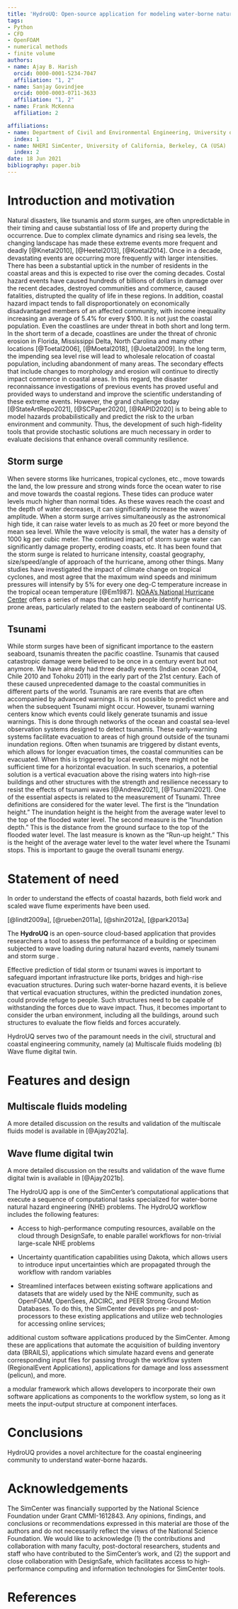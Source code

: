 ```yaml
---
title: 'HydroUQ: Open-source application for modeling water-borne natural hazards'
tags:
- Python
- CFD
- OpenFOAM
- numerical methods
- finite volume
authors:
- name: Ajay B. Harish
  orcid: 0000-0001-5234-7047
  affiliation: "1, 2"
- name: Sanjay Govindjee
  orcid: 0000-0003-0711-3633
  affiliation: "1, 2"
- name: Frank McKenna
  affiliation: 2

affiliations:
- name: Department of Civil and Environmental Engineering, University of California, Berkeley, CA (USA)
  index: 1
- name: NHERI SimCenter, University of California, Berkeley, CA (USA)
  index: 2
date: 18 Jun 2021
bibliography: paper.bib
---
```


# Introduction and motivation

Natural disasters, like tsunamis and storm surges, are often unpredictable in their timing and cause substantial loss of life and property during the occurrence. Due to complex climate dynamics and rising sea levels, the changing landscape has made these extreme events more frequent and deadly [@Knetal2010], [@Heetel2013], [@Koetal2014]. Once in a decade, devastating events are occurring more frequently with larger intensities. There has been a substantial uptick in the number of residents in the coastal areas and this is expected to rise over the coming decades. Costal hazard events have caused hundreds of billions of dollars in damage over the recent decades, destroyed communities and commerce, caused fatalities, distrupted the quality of life in these regions. In addition, coastal hazard impact tends to fall disproportionately on economically disadvantaged members of an affected community, with income inequality increasing an average of 5.4% for every $100. It is not just the coastal population. Even the coastlines are under threat in both short and long term. In the short term of a decade, coastlines are under the threat of chronic erosion in Florida, Mississippi Delta, North Carolina and many other locations [@Toetal2006], [@Moetal2018], [@Joetal2009]. In the long term, the impending sea level rise will lead to wholesale relocation of coastal population, including abandonment of many areas. The secondary effects that include changes to morphology and erosion will continue to directly impact commerce in coastal areas. In this regard, the disaster reconnaissance investigations of previous events has proved useful and provided ways to understand and improve the scientific understanding of these extreme events. However, the grand challenge today [@StateArtRepo2021], [@SCPaper2020], [@RAPID2020] is to being able to model hazards probabilistically and predict the risk to the urban environment and community. Thus, the development of such high-fidelity tools that provide stochastic solutions are much necessary in order to evaluate decisions that enhance overall community resilience.

## Storm surge

When severe storms like hurricanes, tropical cyclones, etc., move towards the land, the low pressure and strong winds force the ocean water to rise and move towards the coastal regions. These tides can produce water levels much higher than normal tides. As these waves reach the coast and the depth of water decreases, it can significantly increase the waves’ amplitude. When a storm surge arrives simultaneously as the astronomical high tide, it can raise water levels to as much as 20 feet or more beyond the mean sea level. While the wave velocity is small, the water has a density of 1000 kg per cubic meter. The continued impact of storm surge water can significantly damage property, eroding coasts, etc. It has been found that the storm surge is related to hurricane intensity, coastal geography, size/speed/angle of approach of the hurricane, among other things. Many studies have investigated the impact of climate change on tropical cyclones, and most agree that the maximum wind speeds and minimum pressures will intensify by 5% for every one deg-C temperature increase in the tropical ocean temperature [@Em1987]. [NOAA’s National Hurricane Center](https://www.arcgis.com/apps/MapSeries/index.html?appid=d9ed7904dbec441a9c4dd7b277935fad) offers a series of maps that can help people identify hurricane-prone areas, particularly related to the eastern seaboard of continental US.

## Tsunami

While storm surges have been of significant importance to the eastern seaboard, tsunamis threaten the pacific coastline. Tsunamis that caused catastropic damage were believed to be once in a century event but not anymore. We have already had three deadly events (Indian ocean 2004, Chile 2010 and Tohoku 2011) in the early part of the 21st century. Each of these caused unprecedented damage to the coastal communities in different parts of the world. Tsunamis are rare events that are often accompanied by advanced warnings. It is not possible to predict where and when the subsequent Tsunami might occur. However, tsunami warning centers know which events could likely generate tsunamis and issue warnings. This is done through networks of the ocean and coastal sea-level observation systems designed to detect tsunamis. These early-warning systems facilitate evacuation to areas of high ground outside of the tsunami inundation regions. Often when tsunamis are triggered by distant events, which allows for longer evacuation times, the coastal communities can be evacuated. When this is triggered by local events, there might not be sufficient time for a horizontal evacuation. In such scenarios, a potential solution is a vertical evacuation above the rising waters into high-rise buildings and other structures with the strength and resilience necessary to resist the effects of tsunami waves [@Andrew2021], [@Tsunami2021]. One of the essential aspects is related to the measurement of Tsunami. Three definitions are considered for the water level. The first is the “Inundation height.” The inundation height is the height from the average water level to the top of the flooded water level. The second measure is the “Inundation depth.” This is the distance from the ground surface to the top of the flooded water level. The last measure is known as the “Run-up height.” This is the height of the average water level to the water level where the Tsunami stops. This is important to gauge the overall tsunami energy.

# Statement of need

In order to understand the effects of coastal hazards, both field work and scaled wave flume experiments have been used. 

[@lindt2009a], [@rueben2011a], [@shin2012a], [@park2013a]






The **HydroUQ** is an open-source cloud-based application that provides researchers a tool to assess the performance of a building or specimen subjected to wave loading during natural hazard events, namely tsunami and storm surge . 


Effective prediction of tidal storm or tsunami waves is important to safeguard important infrastructure like ports, bridges and high-rise evacuation structures. During such water-borne hazard events, it is believe that vertical evacuation structures, within the predicted inundation zones, could provide refuge to people. Such structures need to be capable of withstanding the forces due to wave impact. Thus, it becomes important to consider the urban environment, including all the buildings, around such structures to evaluate the flow fields and forces accurately.


HydroUQ serves two of the paramount needs in the civil, structural and coastal engineering community, namely (a) Multiscale fluids modeling (b) Wave flume digital twin.



# Features and design

## Multiscale fluids modeling

A more detailed discussion on the results and validation of the multiscale fluids model is available in [@Ajay2021a].

## Wave flume digital twin

A more detailed discussion on the results and validation of the wave flume digital twin is available in [@Ajay2021b].

The HydroUQ app is one of the SimCenter’s computational applications that execute a sequence of computational tasks specialized for water-borne natural hazard engineering (NHE) problems. The HydroUQ workflow includes the following features:

- Access to high-performance computing resources, available on the cloud through DesignSafe, to enable parallel workflows for non-trivial large-scale NHE problems

- Uncertainty quantification capabilities using Dakota, which allows users to introduce input uncertainties which are propagated through the workflow with random variables

- Streamlined interfaces between existing software applications and datasets that are widely used by the NHE community, such as OpenFOAM, OpenSees, ADCIRC, and PEER Strong Ground Motion Databases. To do this, the SimCenter develops pre- and post-processors to these existing applications and utilize web technologies for accessing online services;

additional custom software applications produced by the SimCenter. Among these are applications that automate the acquisition of building inventory data (BRAILS), applications which simulate hazard evens and generate corresponding input files for passing through the workflow system (RegionalEvent Applications), applications for damage and loss assessment (pelicun), and more.

a modular framework which allows developers to incorporate their own software applications as components to the workflow system, so long as it meets the input-output structure at component interfaces.

# Conclusions

HydroUQ provides a novel architecture for the coastal engineering community to understand water-borne hazards.

# Acknowledgements

The SimCenter was financially supported by the National Science Foundation under Grant CMMI-1612843. Any opinions, findings, and conclusions or recommendations expressed in this material are those of the authors and do not necessarily reflect the views of the National Science Foundation. We would like to acknowledge (1) the contributions and collaboration with many faculty, post-doctoral researchers, students and staff who have contributed to the SimCenter’s work, and (2) the support and close collaboration with DesignSafe, which facilitates access to high-performance computing and information technologies for SimCenter tools.

# References
